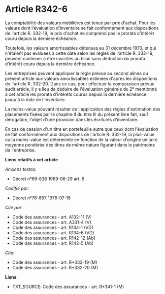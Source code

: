 # Article R342-6

La comptabilité des valeurs mobilières est tenue par prix d'achat.    Pour les valeurs dont l'évaluation d'inventaire se fait
conformément aux dispositions de l'article R. 332-19, le prix d'achat ne comprend pas le prorata d'intérêt couru depuis la
dernière échéance.

Toutefois, les valeurs amortissables détenues au 31 décembre 1973, et qui n'étaient pas évaluées à cette date selon les
règles de l'article R. 332-19, peuvent continuer à être inscrites au bilan sans déduction du prorata d'intérêt couru depuis
la dernière échéance.

Les entreprises peuvent appliquer la règle prévue au second alinéa du présent article aux valeurs amortissables estimées
d'après les dispositions de l'article R. 332-20. Dans ce cas, pour effectuer la comparaison prévue audit article, il y a lieu
de déduire de l'évaluation générale du 2° mentionné à cet article les prorata d'intérêts courus depuis la dernière échéance
jusqu'à la date de l'inventaire.

La moins-value pouvant résulter de l'application des règles d'estimation des placements fixées par le chapitre II du titre
III du présent livre fait, sauf dérogation, l'objet d'une provision dans les écritures d'inventaire.

En cas de cession d'un titre en portefeuille autre que ceux dont l'évaluation se fait conformément aux dispositions de
l'article R. 332-19, la plus-value ou la moins-value est déterminée en fonction de la valeur d'origine unitaire moyenne
pondérée des titres de même nature figurant dans le patrimoine de l'entreprise.

**Liens relatifs à cet article**

_Anciens textes_:

  - Décret n°69-836 1969-08-29 art. 6

_Codifié par_:

  - Décret n°76-667 1976-07-16

_Cité par_:

  - Code des assurances - art. A132-11 (V)
  - Code des assurances - art. A331-4 (V)
  - Code des assurances - art. R134-1 (VD)
  - Code des assurances - art. R134-6 (VD)
  - Code des assurances - art. R142-12 (Ab)
  - Code des assurances - art. R142-5 (Ab)

_Cite_:

  - Code des assurances - art. R*332-19 (M)
  - Code des assurances - art. R*332-20 (M)

**Liens**:

  - TXT_SOURCE: Code des assurances - art. R*341-1 (M)
